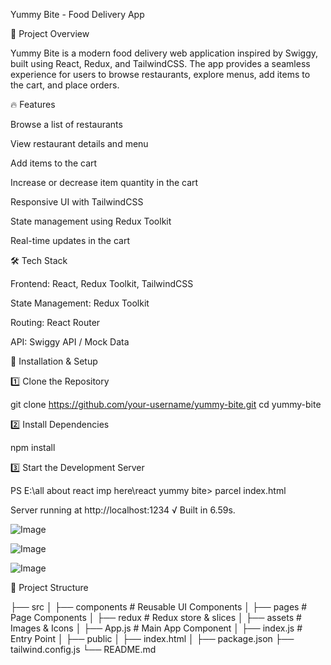 Yummy Bite - Food Delivery App

🚀 Project Overview

Yummy Bite is a modern food delivery web application inspired by Swiggy, built using React, Redux, and TailwindCSS. The app provides a seamless experience for users to browse restaurants, explore menus, add items to the cart, and place orders.

🔥 Features

Browse a list of restaurants

View restaurant details and menu

Add items to the cart

Increase or decrease item quantity in the cart

Responsive UI with TailwindCSS

State management using Redux Toolkit

Real-time updates in the cart

🛠️ Tech Stack

Frontend: React, Redux Toolkit, TailwindCSS

State Management: Redux Toolkit

Routing: React Router

API: Swiggy API / Mock Data

🎯 Installation & Setup

1️⃣ Clone the Repository

git clone https://github.com/your-username/yummy-bite.git
cd yummy-bite

2️⃣ Install Dependencies

npm install

3️⃣ Start the Development Server

PS E:\all about react imp here\react yummy bite> parcel index.html
>>
Server running at http://localhost:1234 
√  Built in 6.59s.

![Image](https://github.com/user-attachments/assets/78e12441-5be9-4671-b691-868b12f68513)

![Image](https://github.com/user-attachments/assets/06f33b6a-5f00-430e-bbd2-1c287db92b11)

![Image](https://github.com/user-attachments/assets/0d51c97f-d04c-485e-b663-8d57cf37a734)

📂 Project Structure

├── src
│   ├── components  # Reusable UI Components
│   ├── pages        # Page Components
│   ├── redux        # Redux store & slices
│   ├── assets       # Images & Icons
│   ├── App.js       # Main App Component
│   ├── index.js     # Entry Point
│
├── public
│   ├── index.html
│
├── package.json
├── tailwind.config.js
└── README.md





 
